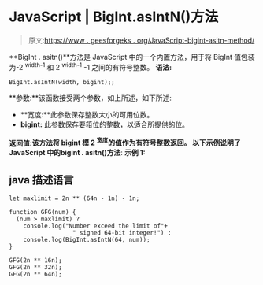 # JavaScript | BigInt.asIntN()方法

> 原文:[https://www . geesforgeks . org/JavaScript-bigint-asitn-method/](https://www.geeksforgeeks.org/javascript-bigint-asintn-method/)

**BigInt . asitn()**方法是 JavaScript 中的一个内置方法，用于将 BigInt 值包装为-2 <sup>width-1</sup> 和 2 <sup>width-1</sup> -1 之间的有符号整数。
**语法:**

```
BigInt.asIntN(width, bigint);;
```

**参数:**该函数接受两个参数，如上所述，如下所述:

*   **宽度:**此参数保存整数大小的可用位数。
*   **bigint:** 此参数保存要箝位的整数，以适合所提供的位。

**返回值:**该方法将 bigint 模 2 <sup>宽度</sup>的值作为有符号整数返回。
以下示例说明了 JavaScript 中的**bigint . asitn()方法**:
**示例 1:**

## java 描述语言

```
let maxlimit = 2n ** (64n - 1n) - 1n;

function GFG(num) {
  (num > maxlimit) ?
    console.log("Number exceed the limit of"+
                  " signed 64-bit integer!") :
    console.log(BigInt.asIntN(64, num));
}

GFG(2n ** 16n);
GFG(2n ** 32n);
GFG(2n ** 64n);     
```
